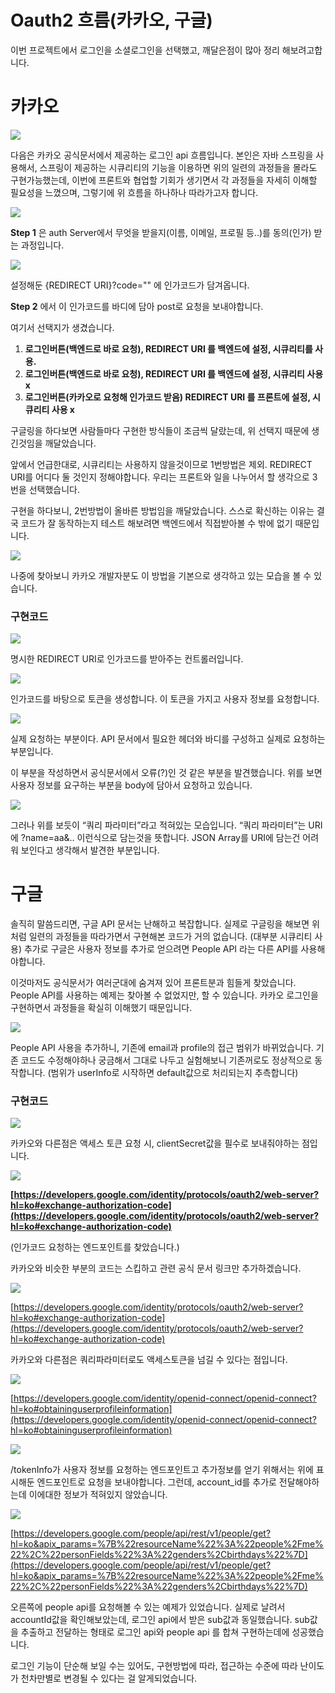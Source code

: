 # Oauth2 흐름(카카오, 구글)

이번 프로젝트에서 로그인을 소셜로그인을 선택했고, 깨달은점이 많아 정리 해보려고합니다.

# 카카오
![](/img/oauth2/Untitled.png)

다음은 카카오 공식문서에서 제공하는 로그인 api 흐름입니다. 본인은 자바 스프링을 사용해서, 스프링이 제공하는 시큐리티의 기능을 이용하면 위의 일련의 과정들을 몰라도 구현가능했는데, 이번에 프론트와 협업할 기회가 생기면서 각 과정들을 자세히 이해할 필요성을 느꼈으며,   그렇기에 위 흐름을 하나하나 따라가고자 합니다.

![](/img/oauth2/Untitled1.png)

**Step 1** 은 auth Server에서 무엇을 받을지(이름, 이메일, 프로필 등..)를 동의(인가) 받는 과정입니다.

![](/img/oauth2/Untitled2.png)

설정해둔 {REDIRECT URI}?code="" 에 인가코드가 담겨옵니다.

**Step 2** 에서 이 인가코드를 바디에 담아 post로 요청을 보내야합니다.

여기서 선택지가 생겼습니다.

1. **로그인버튼(백엔드로 바로 요청), REDIRECT URI 를 백엔드에 설정, 시큐리티를 사용.**
2. **로그인버튼(백엔드로 바로 요청), REDIRECT URI 를 백엔드에 설정, 시큐리티 사용 x**
3. **로그인버튼(카카오로 요청해 인가코드 받음) REDIRECT URI 를 프론트에 설정, 시큐리티 사용 x**

구글링을 하다보면 사람들마다 구현한 방식들이 조금씩 달랐는데, 위 선택지 때문에 생긴것임을 깨달았습니다. 

앞에서 언급한대로, 시큐리티는 사용하지 않을것이므로 1번방법은 제외. REDIRECT URI를 어디다 둘 것인지 정해야합니다. 우리는 프론트와 일을 나누어서 할 생각으로 3번을 선택했습니다.

구현을 하다보니, 2번방법이 올바른 방법임을 깨달았습니다. 스스로 확신하는 이유는 결국 코드가 잘 동작하는지 테스트 해보려면 백엔드에서 직접받아볼 수 밖에 없기 때문입니다.

![](/img/oauth2/Untitled3.png)

나중에 찾아보니 카카오 개발자분도 이 방법을 기본으로 생각하고 있는 모습을 볼 수 있습니다.

### 구현코드

![](/img/oauth2/Untitled4.png)

명시한 REDIRECT URI로 인가코드를 받아주는 컨트롤러입니다.

![](/img/oauth2/Untitled5.png)

인가코드를 바탕으로 토큰을 생성합니다. 이 토큰을 가지고 사용자 정보를 요청합니다.

![](/img/oauth2/Untitled6.png)

실제 요청하는 부분이다. API 문서에서 필요한 헤더와 바디를 구성하고 실제로 요청하는 부분입니다.

이 부분을 작성하면서 공식문서에서 오류(?)인 것 같은 부분을 발견했습니다. 위를 보면 사용자 정보를 요구하는 부분을 body에 담아서 요청하고 있습니다.

![](/img/oauth2/Untitled7.png)

그러나 위를 보듯이 “쿼리 파라미터”라고 적혀있는 모습입니다. “쿼리 파라미터”는 URI에 ?name=aa&.. 이런식으로 담는것을 뜻합니다. JSON Array를 URI에 담는건 어려워 보인다고 생각해서 발견한 부분입니다.

# 구글

솔직히 말씀드리면, 구글 API 문서는 난해하고 복잡합니다.  실제로 구글링을 해보면 위 처럼 일련의 과정들을 따라가면서 구현해본 코드가 거의 없습니다. (대부분 시큐리티 사용) 추가로 구글은 사용자 정보를 추가로 얻으려면 People API 라는 다른 API를 사용해야합니다. 

이것마저도 공식문서가 여러군대에 숨겨져 있어 프론트분과 힘들게 찾았습니다. People API를 사용하는 예제는 찾아볼 수 없었지만, 할 수 있습니다. 카카오 로그인을 구현하면서 과정들을 확실히 이해했기 때문입니다.

![](/img/oauth2/Untitled8.png)

People API 사용을 추가하니, 기존에 email과 profile의 접근 범위가 바뀌었습니다. 기존 코드도 수정해야하나 궁금해서 그대로 나두고 실험해보니 기존꺼로도 정상적으로 동작합니다. (범위가 userInfo로 시작하면 default값으로 처리되는지 추측합니다)

### 구현코드

![](/img/oauth2/Untitled9.png)

카카오와 다른점은 액세스 토큰 요청 시, clientSecret값을 필수로 보내줘야하는 점입니다.

![](/img/oauth2/Untitled10.png)

**[https://developers.google.com/identity/protocols/oauth2/web-server?hl=ko#exchange-authorization-code](https://developers.google.com/identity/protocols/oauth2/web-server?hl=ko#exchange-authorization-code)**

(인가코드 요청하는 엔드포인트를 찾았습니다.)

카카오와 비슷한 부분의 코드는 스킵하고 관련 공식 문서 링크만 추가하겠습니다.

![](/img/oauth2/Untitled11.png)

[https://developers.google.com/identity/protocols/oauth2/web-server?hl=ko#exchange-authorization-code](https://developers.google.com/identity/protocols/oauth2/web-server?hl=ko#exchange-authorization-code)

카카오와 다른점은 쿼리파라미터로도 액세스토큰을 넘길 수 있다는 점입니다.

![](/img/oauth2/Untitled12.png)

[https://developers.google.com/identity/openid-connect/openid-connect?hl=ko#obtaininguserprofileinformation](https://developers.google.com/identity/openid-connect/openid-connect?hl=ko#obtaininguserprofileinformation)

![](/img/oauth2/Untitled13.png)

/tokenInfo가 사용자 정보를 요청하는 엔드포인트고 추가정보를 얻기 위해서는 위에 표시해둔 엔드포인트로 요청을 보내야합니다. 그런데, account_id를 추가로 전달해야하는데 이에대한 정보가 적혀있지 않았습니다.

![](/img/oauth2/Untitled14.png)

[https://developers.google.com/people/api/rest/v1/people/get?hl=ko&apix_params=%7B%22resourceName%22%3A%22people%2Fme%22%2C%22personFields%22%3A%22genders%2Cbirthdays%22%7D](https://developers.google.com/people/api/rest/v1/people/get?hl=ko&apix_params=%7B%22resourceName%22%3A%22people%2Fme%22%2C%22personFields%22%3A%22genders%2Cbirthdays%22%7D)

오른쪽에 people api를 요청해볼 수 있는 예제가 있었습니다. 실제로 날려서 accountId값을 확인해보았는데, 로그인 api에서 받은 sub값과 동일했습니다. sub값을 추출하고 전달하는 형태로 로그인 api와 people api 를 합쳐 구현하는데에 성공했습니다.

로그인 기능이 단순해 보일 수는 있어도, 구현방법에 따라, 접근하는 수준에 따라 난이도가 천차만별로 변경될 수 있다는 걸 알게되었습니다.